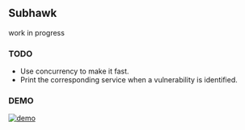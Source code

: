## Subhawk

work in progress

### TODO

- Use concurrency to make it fast.
- Print the corresponding service when a vulnerability is identified.

### DEMO

[![demo](https://asciinema.org/a/eXqj2uIEKxm3OjHp9Du0vjkAv.svg)](https://asciinema.org/a/eXqj2uIEKxm3OjHp9Du0vjkAv)
